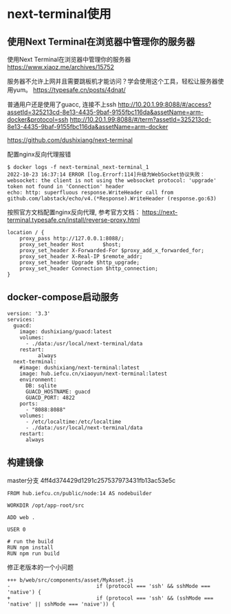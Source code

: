 # next-terminal使用

## 使用Next Terminal在浏览器中管理你的服务器

使用Next Terminal在浏览器中管理你的服务器
https://www.xiaoz.me/archives/15752

服务器不允许上网并且需要跳板机才能访问？学会使用这个工具，轻松让服务器使用yum。
https://typesafe.cn/posts/4dnat/

普通用户还是使用了guacc, 连接不上ssh
http://10.20.1.99:8088/#/access?assetId=325213cd-8e13-4435-9baf-9155fbc116da&assetName=arm-docker&protocol=ssh
http://10.20.1.99:8088/#/term?assetId=325213cd-8e13-4435-9baf-9155fbc116da&assetName=arm-docker

https://github.com/dushixiang/next-terminal

配置nginx反向代理报错
```
$ docker logs -f next-terminal_next-terminal_1
2022-10-23 16:37:14 ERROR [log.Errorf:114]升级为WebSocket协议失败：websocket: the client is not using the websocket protocol: 'upgrade' token not found in 'Connection' header
echo: http: superfluous response.WriteHeader call from github.com/labstack/echo/v4.(*Response).WriteHeader (response.go:63)
```

按照官方文档配置nginx反向代理, 参考官方文档： https://next-terminal.typesafe.cn/install/reverse-proxy.html
```
location / {
    proxy_pass http://127.0.0.1:8088/;
    proxy_set_header Host      $host;
    proxy_set_header X-Forwarded-For $proxy_add_x_forwarded_for;
    proxy_set_header X-Real-IP $remote_addr;
    proxy_set_header Upgrade $http_upgrade;
    proxy_set_header Connection $http_connection;
}
```

## docker-compose启动服务

```
version: '3.3'
services:
  guacd:
    image: dushixiang/guacd:latest
    volumes:
      - ./data:/usr/local/next-terminal/data
    restart:
          always
  next-terminal:
    #image: dushixiang/next-terminal:latest
    image: hub.iefcu.cn/xiaoyun/next-terminal:latest
    environment:
      DB: sqlite
      GUACD_HOSTNAME: guacd
      GUACD_PORT: 4822
    ports:
      - "8088:8088"
    volumes:
      - /etc/localtime:/etc/localtime
      - ./data:/usr/local/next-terminal/data
    restart:
      always
```

## 构建镜像

master分支
4ff4d374429d1291c257537973431fb13ac53e5c

```
FROM hub.iefcu.cn/public/node:14 AS nodebuilder

WORKDIR /opt/app-root/src

ADD web .

USER 0

# run the build
RUN npm install
RUN npm run build
```

修正老版本的一个小问题
```
+++ b/web/src/components/asset/MyAsset.js
-                            if (protocol === 'ssh' && sshMode === 'native') {
+                            if (protocol === 'ssh' && (sshMode === 'native' || sshMode === 'naive')) {
```
